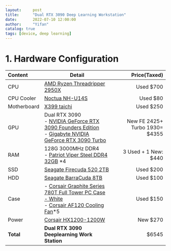 ```yaml
---
layout:     post
title:      "Dual RTX 3090 Deep Learning Workstation"
date:       2022-07-10 12:00:00
author:     "Yifan"
catalog: true
tags: [device, deep learning]
---
```

# 1. Hardware Configuration

|  Content   | Detail  | Price(Taxed)|
|  :----  | ----  |----:|
| CPU | [AMD Ryzen Threadripper 2950X](https://www.amazon.com/AMD-Ryzen-Threadripper-Processor-YD295XA8AFWOF/dp/B07GFN6CVF/ref=sr_1_1?crid=1QMNZY77X6306&keywords=2950x&qid=1657660908&s=electronics&sprefix=2950x%2Celectronics%2C139&sr=1-1) | Used $700|
| CPU Cooler | [Noctua NH-U14S](https://www.amazon.com/gp/product/B074DX2SX7/ref=ppx_yo_dt_b_search_asin_title?ie=UTF8&psc=1) | Used $80|
| Motherboard| [X399 taichi](https://www.amazon.com/ASRock-X399-Taichi-sTR4-Motherboard/dp/B074J5R36W/ref=sr_1_1?crid=1KUOTJD2XFQQI&keywords=x399+taichi&qid=1657660795&s=electronics&sprefix=x399+taichi%2Celectronics%2C115&sr=1-1) | Used $250|
| GPU | Dual RTX 3090 <br> - [NVIDIA GeForce RTX 3090 Founders Edition](https://www.amazon.com/NVIDIA-RTX-3090-Founders-Graphics/dp/B08HR6ZBYJ/ref=sr_1_15_mod_primary_new?crid=2WOHX74J6HPT0&keywords=RTX+3090&qid=1657660986&s=electronics&sbo=RZvfv%2F%2FHxDF%2BO5021pAnSA%3D%3D&sprefix=rtx+309%2Celectronics%2C154&sr=1-15) <br> - [Gigabyte NVIDIA GeForce RTX 3090 Turbo](https://www.amazon.com/Gigabyte-NVIDIA-GeForce-Graphics-GV-N3090TURBO-24GD/dp/B08KHKDTSJ/ref=sr_1_3?crid=1PO5UDWMPUEAP&keywords=RTX+3090+turbo&qid=1657661249&s=electronics&sprefix=rtx+3090+turbo%2Celectronics%2C163&sr=1-3)| New FE 2425+ Turbo 1930= $4355|
| RAM |128G 3000MHz DDR4 <br> - [Patriot Viper Steel DDR4 32GB](https://www.amazon.com/Viper-Steel-DDR4-32GB-Module/dp/B0865ZRLP8/ref=sr_1_4?crid=333SYNXCG7CPP&keywords=Patriot%2BViper%2BSteel%2BDDR4%2B32G&qid=1657662524&s=electronics&sprefix=patriot%2Bviper%2Bsteel%2Bddr4%2B32g%2Celectronics%2C149&sr=1-4&th=1) *4  | 3 Used + 1 New: $440|
| SSD |[Seagate Firecuda 520 2TB](https://www.amazon.com/s?k=Seagate+Firecuda+520+2TB&i=electronics&crid=271T540C4IP73&sprefix=seagate+firecuda+520+2tb%2Celectronics%2C131&ref=nb_sb_noss_1) | Used $200 |
| HDD | [Seagate BarraCuda 8TB](https://www.amazon.com/Seagate-BarraCuda-Internal-Drive-3-5-Inch/dp/B07H289S7C/ref=sr_1_1?crid=1IYFNUC20DIIS&keywords=HDD+8T&qid=1657661490&s=electronics&sprefix=hdd+8t%2Celectronics%2C154&sr=1-1) | Used $100|
| Case | - [Corsair Graphite Series 780T Full Tower PC Case - White](https://www.amazon.com/CORSAIR-GRAPHITE-Full-Tower-Case-White/dp/B00LA6ZLGQ/ref=sr_1_1?crid=2LJBM5Q9OMJBY&keywords=corsair+780t&qid=1657662590&s=electronics&sprefix=cosair+780t%2Celectronics%2C205&sr=1-1) <br> - [Corsair AF120 Cooling Fan](https://www.amazon.com/CORSAIR-AF120-Noise-Cooling-Triple/dp/B07KGYG8N7/ref=sr_1_4?crid=BA8F4QI4HN7K&keywords=fans%2B120mm&qid=1657662695&s=electronics&sprefix=fans%2B120mm%2Celectronics%2C125&sr=1-4&th=1)*5 |  Used $150|
|Power|[Corsair HX1200-1200W](https://www.amazon.com/gp/product/B01MZ8A8NW/ref=ppx_yo_dt_b_search_asin_title?ie=UTF8&psc=1)| New $270|
|**Total**|**Dual RTX 3090 Deeplearning Work Station**| $6545|